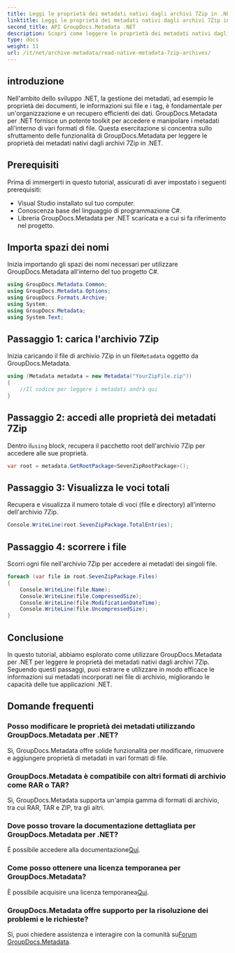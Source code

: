 ```yaml
---
title: Leggi le proprietà dei metadati nativi dagli archivi 7Zip in .NET
linktitle: Leggi le proprietà dei metadati nativi dagli archivi 7Zip in .NET
second_title: API GroupDocs.Metadata .NET
description: Scopri come leggere le proprietà dei metadati nativi dagli archivi 7Zip utilizzando GroupDocs.Metadata per .NET. Migliora le capacità di gestione dei dati della tua applicazione .NET.
type: docs
weight: 11
url: /it/net/archive-metadata/read-native-metadata-7zip-archives/
---
```

## introduzione
Nell'ambito dello sviluppo .NET, la gestione dei metadati, ad esempio le proprietà dei documenti, le informazioni sui file e i tag, è fondamentale per un'organizzazione e un recupero efficienti dei dati. GroupDocs.Metadata per .NET fornisce un potente toolkit per accedere e manipolare i metadati all'interno di vari formati di file. Questa esercitazione si concentra sullo sfruttamento delle funzionalità di GroupDocs.Metadata per leggere le proprietà dei metadati nativi dagli archivi 7Zip in .NET. 
## Prerequisiti
Prima di immergerti in questo tutorial, assicurati di aver impostato i seguenti prerequisiti:
- Visual Studio installato sul tuo computer.
- Conoscenza base del linguaggio di programmazione C#.
- Libreria GroupDocs.Metadata per .NET scaricata e a cui si fa riferimento nel progetto.

## Importa spazi dei nomi
Inizia importando gli spazi dei nomi necessari per utilizzare GroupDocs.Metadata all'interno del tuo progetto C#.
```csharp
using GroupDocs.Metadata.Common;
using GroupDocs.Metadata.Options;
using GroupDocs.Formats.Archive;
using System;
using GroupDocs.Metadata;
using System.Text;
```
## Passaggio 1: carica l'archivio 7Zip
 Inizia caricando il file di archivio 7Zip in un file`Metadata` oggetto da GroupDocs.Metadata.
```csharp
using (Metadata metadata = new Metadata("YourZipFile.zip"))
{
    //Il codice per leggere i metadati andrà qui
}
```
## Passaggio 2: accedi alle proprietà dei metadati 7Zip
 Dentro il`using` block, recupera il pacchetto root dell'archivio 7Zip per accedere alle sue proprietà.
```csharp
var root = metadata.GetRootPackage<SevenZipRootPackage>();
```
## Passaggio 3: Visualizza le voci totali
Recupera e visualizza il numero totale di voci (file e directory) all'interno dell'archivio 7Zip.
```csharp
Console.WriteLine(root.SevenZipPackage.TotalEntries);
```
## Passaggio 4: scorrere i file
Scorri ogni file nell'archivio 7Zip per accedere ai metadati dei singoli file.
```csharp
foreach (var file in root.SevenZipPackage.Files)
{
    Console.WriteLine(file.Name);
    Console.WriteLine(file.CompressedSize);
    Console.WriteLine(file.ModificationDateTime);
    Console.WriteLine(file.UncompressedSize);
}
```

## Conclusione
In questo tutorial, abbiamo esplorato come utilizzare GroupDocs.Metadata per .NET per leggere le proprietà dei metadati nativi dagli archivi 7Zip. Seguendo questi passaggi, puoi estrarre e utilizzare in modo efficace le informazioni sui metadati incorporati nei file di archivio, migliorando le capacità delle tue applicazioni .NET.

## Domande frequenti
### Posso modificare le proprietà dei metadati utilizzando GroupDocs.Metadata per .NET?
Sì, GroupDocs.Metadata offre solide funzionalità per modificare, rimuovere e aggiungere proprietà di metadati in vari formati di file.
### GroupDocs.Metadata è compatibile con altri formati di archivio come RAR o TAR?
Sì, GroupDocs.Metadata supporta un'ampia gamma di formati di archivio, tra cui RAR, TAR e ZIP, tra gli altri.
### Dove posso trovare la documentazione dettagliata per GroupDocs.Metadata per .NET?
 È possibile accedere alla documentazione[Qui](https://reference.groupdocs.com/metadata/net/).
### Come posso ottenere una licenza temporanea per GroupDocs.Metadata?
 È possibile acquisire una licenza temporanea[Qui](https://purchase.groupdocs.com/temporary-license/).
### GroupDocs.Metadata offre supporto per la risoluzione dei problemi e le richieste?
 Sì, puoi chiedere assistenza e interagire con la comunità su[Forum GroupDocs.Metadata](https://forum.groupdocs.com/c/metadata/14).